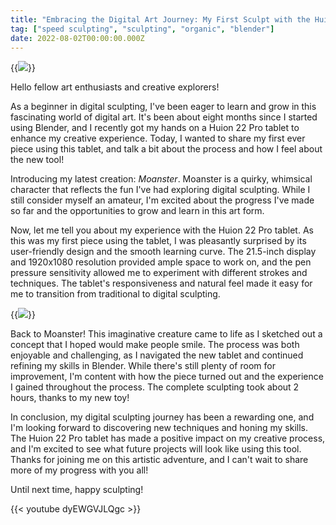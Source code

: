 ```yaml
---
title: "Embracing the Digital Art Journey: My First Sculpt with the Huion 22 Pro Tablet!"
tag: ["speed sculpting", "sculpting", "organic", "blender"]
date: 2022-08-02T00:00:00.000Z
---
```


{{<image src="https://cdnb.artstation.com/p/assets/images/images/061/026/013/large/bedir-tapkan-moanster2.jpg?1679858543" class="design_img">}}

Hello fellow art enthusiasts and creative explorers!

As a beginner in digital sculpting, I've been eager to learn and grow in this fascinating world of digital art. It's been about eight months since I started using Blender, and I recently got my hands on a Huion 22 Pro tablet to enhance my creative experience. Today, I wanted to share my first ever piece using this tablet, and talk a bit about the process and how I feel about the new tool!

Introducing my latest creation: _Moanster_. Moanster is a quirky, whimsical character that reflects the fun I've had exploring digital sculpting. While I still consider myself an amateur, I'm excited about the progress I've made so far and the opportunities to grow and learn in this art form.

Now, let me tell you about my experience with the Huion 22 Pro tablet. As this was my first piece using the tablet, I was pleasantly surprised by its user-friendly design and the smooth learning curve. The 21.5-inch display and 1920x1080 resolution provided ample space to work on, and the pen pressure sensitivity allowed me to experiment with different strokes and techniques. The tablet's responsiveness and natural feel made it easy for me to transition from traditional to digital sculpting.


{{<image src="https://cdna.artstation.com/p/assets/images/images/061/026/022/large/bedir-tapkan-moanster22.jpg?1679858553" class="design_img">}}

Back to Moanster! This imaginative creature came to life as I sketched out a concept that I hoped would make people smile. The process was both enjoyable and challenging, as I navigated the new tablet and continued refining my skills in Blender. While there's still plenty of room for improvement, I'm content with how the piece turned out and the experience I gained throughout the process. The complete sculpting took about 2 hours, thanks to my new toy!

In conclusion, my digital sculpting journey has been a rewarding one, and I'm looking forward to discovering new techniques and honing my skills. The Huion 22 Pro tablet has made a positive impact on my creative process, and I'm excited to see what future projects will look like using this tool. Thanks for joining me on this artistic adventure, and I can't wait to share more of my progress with you all!

Until next time, happy sculpting!

<!-- Images here -->

{{< youtube dyEWGVJLQgc >}}